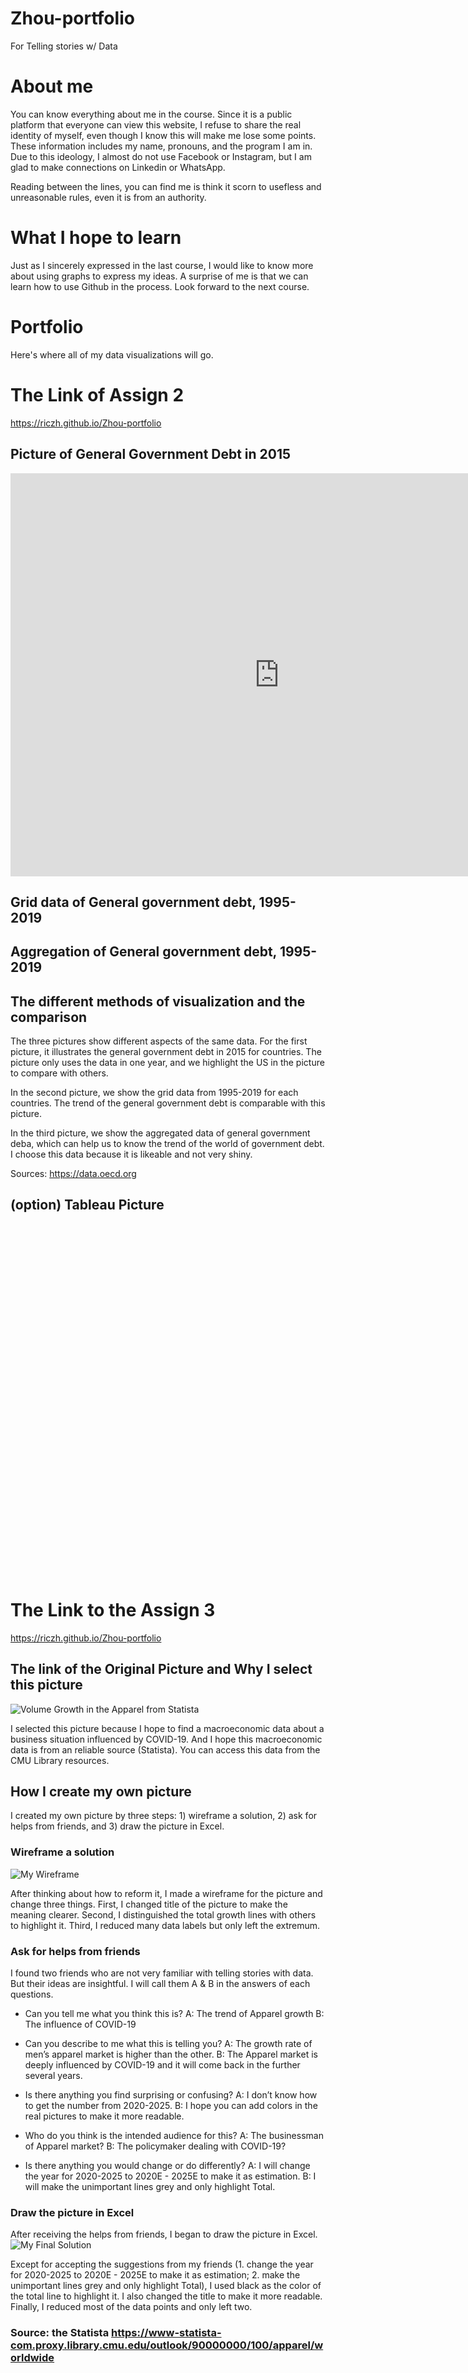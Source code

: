 # Zhou-portfolio
For Telling stories w/ Data

# About me 
You can know everything about me in the course. Since it is a public platform that everyone can view this website, I refuse to share the real identity of myself, even though I know this will make me lose some points. These information includes my name, pronouns, and the program I am in. Due to this ideology, I almost do not use Facebook or Instagram, but I am glad to make connections on Linkedin or WhatsApp. 

Reading between the lines, you can find me is think it scorn to usefless and unreasonable rules, even it is from an authority.
 
# What I hope to learn 
Just as I sincerely expressed in the last course, I would like to know more about using graphs to express my ideas. A surprise of me is that we can learn how to use Github in the process. Look forward to the next course.

# Portfolio
Here's where all of my data visualizations will go.

# The Link of Assign 2
https://riczh.github.io/Zhou-portfolio

## Picture of General Government Debt in 2015

<iframe src="https://data.oecd.org/chart/61OZ" width="860" height="645" style="border: 0" mozallowfullscreen="true" webkitallowfullscreen="true" allowfullscreen="true"><a href="https://data.oecd.org/chart/61OZ" target="_blank">OECD Chart: General government debt, Total, % of GDP, Annual, 2015</a></iframe>

## Grid data of General government debt, 1995-2019

<div class="flourish-embed flourish-chart" data-src="visualisation/3186671" data-url="https://flo.uri.sh/visualisation/3186671/embed"><script src="https://public.flourish.studio/resources/embed.js"></script></div>

## Aggregation of General government debt, 1995-2019

<div class="flourish-embed flourish-chart" data-src="visualisation/3186868" data-url="https://flo.uri.sh/visualisation/3186868/embed"><script src="https://public.flourish.studio/resources/embed.js"></script></div>

## The different methods of visualization and the comparison

The three pictures show different aspects of the same data. For the first picture, it illustrates the general government debt in 2015 for countries. The picture only uses the data in one year, and we highlight the US in the picture to compare with others.

In the second picture, we show the grid data from 1995-2019 for each countries. The trend of the general government debt is comparable with this picture.

In the third picture, we show the aggregated data of general government deba, which can help us to know the trend of the world of government debt. I choose this data because it is likeable and not very shiny.

Sources: https://data.oecd.org

## (option) Tableau Picture
<script type='text/javascript' src='https://prod-useast-a.online.tableau.com/javascripts/api/viz_v1.js'></script><div class='tableauPlaceholder' style='width: 1163px; height: 562px;'><object class='tableauViz' width='1163' height='562' style='display:none;'><param name='host_url' value='https%3A%2F%2Fprod-useast-a.online.tableau.com%2F' /> <param name='embed_code_version' value='3' /> <param name='site_root' value='&#47;t&#47;ricardostableau' /><param name='name' value='Ricardoweek2&#47;Sheet1' /><param name='tabs' value='no' /><param name='toolbar' value='yes' /><param name='showAppBanner' value='false' /></object></div>



# The Link to the Assign 3
https://riczh.github.io/Zhou-portfolio

## The link of the Original Picture and Why I select this picture
![Volume Growth in the Apparel from Statista](https://github.com/Riczh/Zhou-portfolio/blob/master/Statista-Outlook-Volume-Growth-in-the-Apparel-market-worldwide.png?raw=true)

I selected this picture because I hope to find a macroeconomic data about a business situation influenced by COVID-19. And I hope this macroeconomic data is from an reliable source (Statista). You can access this data from the CMU Library resources.

## How I create my own picture

I created my own picture by three steps: 1) wireframe a solution, 2) ask for helps from friends, and 3) draw the picture in Excel.

### Wireframe a solution
![My Wireframe](https://github.com/Riczh/Zhou-portfolio/blob/master/WechatIMG3037.jpeg)

After thinking about how to reform it, I made a wireframe for the picture and change three things. First, I changed title of the picture to make the meaning clearer. Second, I distinguished the total growth lines with others to highlight it. Third, I reduced many data labels but only left the extremum.

### Ask for helps from friends

I found two friends who are not very familiar with telling stories with data. But their ideas are insightful. I will call them A & B in the answers of each questions.

- Can you tell me what you think this is?
A: The trend of Apparel growth
B: The influence of COVID-19

- Can you describe to me what this is telling you?
A: The growth rate of men’s apparel market is higher than the other.
B: The Apparel market is deeply influenced by COVID-19 and it will come back in the further several years.
 	
- Is there anything you find surprising or confusing?
A: I don’t know how to get the number from 2020-2025.
B: I hope you can add colors in the real pictures to make it more readable.

- Who do you think is the intended audience for this?
A: The businessman of Apparel market?
B: The policymaker dealing with COVID-19?

- Is there anything you would change or do differently?
A: I will change the year for 2020-2025 to 2020E - 2025E to make it as estimation.
B: I will make the unimportant lines grey and only highlight Total.

### Draw the picture in Excel

After receiving the helps from friends, I began to draw the picture in Excel. 
![My Final Solution](https://github.com/Riczh/Zhou-portfolio/blob/master/Jietu20200721-175556%402x.jpg)

Except for accepting the suggestions from my friends (1. change the year for 2020-2025 to 2020E - 2025E to make it as estimation; 2. make the unimportant lines grey and only highlight Total), I used black as the color of the total line to highlight it. I also changed the title to make it more readable. Finally, I reduced most of the data points and only left two. 

### Source: the Statista https://www-statista-com.proxy.library.cmu.edu/outlook/90000000/100/apparel/worldwide




